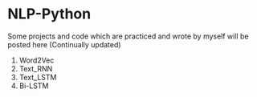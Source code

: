 # NLP-Python
Some projects and code which are practiced and wrote by myself will be posted here (Continually updated)
1. Word2Vec
2. Text_RNN
3. Text_LSTM
4. Bi-LSTM
